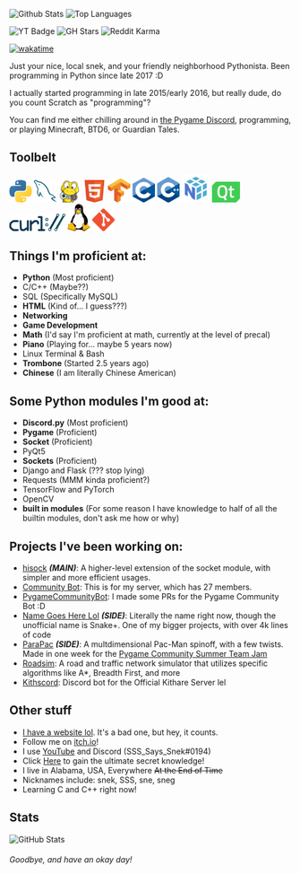 ![Github Stats](https://github-readme-stats.vercel.app/api?username=SSS-Says-Snek&show_icons=true&theme=merko)
![Top Languages](https://github-readme-stats.vercel.app/api/top-langs/?username=SSS-Says-Snek&show_icons=true&hide=css&theme=merko)

![YT Badge](https://img.shields.io/youtube/channel/subscribers/UCy0lVIEyazL73R-8NECWMfw?style=social)
![GH Stars](https://img.shields.io/github/stars/SSS-Says-Snek?affiliations=OWNER%2CCOLLABORATOR%2CORGANIZATION_MEMBER&style=social)
![Reddit Karma](https://img.shields.io/reddit/user-karma/combined/I_Am_Coding_Master?style=social)

[![wakatime](https://wakatime.com/badge/user/c74e8b33-36b7-4bd6-972d-3827b933c87b.svg)](https://wakatime.com/@c74e8b33-36b7-4bd6-972d-3827b933c87b)

Just your nice, local snek, and your friendly neighborhood Pythonista. Been programming in Python since late 2017 :D

I actually started programming in late 2015/early 2016, but really dude, do you count Scratch as "programming"?

You can find me either chilling around in [the Pygame Discord](https://discord.gg/ZuB2RySPRJ), programming, or playing Minecraft, BTD6, or Guardian Tales.


## Toolbelt
<img src="https://raw.githubusercontent.com/SSS-Says-Snek/SSS-Says-Snek.github.io/master/assets/pylogo.png" width=40></a>
<img src="https://raw.githubusercontent.com/SSS-Says-Snek/SSS-Says-Snek.github.io/master/assets/mysqllogo.png" width=40>
<img src="https://raw.githubusercontent.com/SSS-Says-Snek/SSS-Says-Snek.github.io/master/assets/pygamelogo.png" width=40>
<img src="https://raw.githubusercontent.com/SSS-Says-Snek/SSS-Says-Snek.github.io/master/assets/html5logo.png" width=40>
<img src="https://raw.githubusercontent.com/SSS-Says-Snek/SSS-Says-Snek.github.io/master/assets/tensorflowlogo.png" width=40>
<img src="https://raw.githubusercontent.com/SSS-Says-Snek/SSS-Says-Snek.github.io/master/assets/clogo.png" width=40>
<img src="https://raw.githubusercontent.com/SSS-Says-Snek/SSS-Says-Snek.github.io/master/assets/cpplogo.png" width=40>
<img src="https://raw.githubusercontent.com/SSS-Says-Snek/SSS-Says-Snek.github.io/master/assets/nplogo.png" width=50>
<img src="https://raw.githubusercontent.com/SSS-Says-Snek/SSS-Says-Snek.github.io/master/assets/qtlogo.png" width=50>
<img src="https://raw.githubusercontent.com/SSS-Says-Snek/SSS-Says-Snek.github.io/master/assets/curllogo.png" width=100>
<img src="https://raw.githubusercontent.com/SSS-Says-Snek/SSS-Says-Snek.github.io/master/assets/linuxlogo.png" width=40>
<img src="https://raw.githubusercontent.com/SSS-Says-Snek/SSS-Says-Snek.github.io/master/assets/gitlogo.png" width=40>



## Things I'm proficient at:
- **Python** (Most proficient)
- C/C++ (Maybe??)
- SQL (Specifically MySQL)
- **HTML** (Kind of... I guess???)
- **Networking**
- **Game Development**
- **Math** (I'd say I'm proficient at math, currently at the level of precal)
- **Piano** (Playing for... maybe 5 years now)
- Linux Terminal & Bash
- **Trombone** (Started 2.5 years ago)
- **Chinese** (I am literally Chinese American)

## Some Python modules I'm good at:
- **Discord.py** (Most proficient)
- **Pygame** (Proficient)
- **Socket** (Proficient)
- PyQt5
- **Sockets** (Proficient)
- Django and Flask (??? stop lying)
- Requests (MMM kinda proficient?)
- TensorFlow and PyTorch
- OpenCV
- **built in modules** (For some reason I have knowledge to half of all the builtin modules, don't ask me how or why)

## Projects I've been working on:
- [hisock](https://github.com/SSS-Says-Snek/hisock) ***(MAIN)***: A higher-level extension of the socket module, with simpler and more efficient usages.
- [Community Bot](https://github.com/SSS-Says-Snek/community_bot): This is for my server, which has 27 members.
- [PygameCommunityBot](https://github.com/SSS-Says-Snek/PygameCommunityBot): I made some PRs for the Pygame Community Bot :D
- [Name Goes Here Lol](https://github.com/SSS-Says-Snek/name_goes_here_lol) ***(SIDE)***: Literally the name right now, though the unofficial name is Snake+. One of my bigger projects, with over 4k lines of code
- [ParaPac](https://github.com/Nekkl/ParaPac) ***(SIDE)***: A multdimensional Pac-Man spinoff, with a few twists. Made in one week for the [Pygame Community Summer Team Jam](https://itch.io/jam/pygame-community-summer-team-jam)
- [Roadsim](https://github.com/SSS-Says-Snek/roadsim): A road and traffic network simulator that utilizes specific algorithms like A*, Breadth First, and more
- [Kithscord](https://github.com/SSS-Says-Snek/Kithscord): Discord bot for the Official Kithare Server lel

## Other stuff
- [I have a website lol](https://sss-says-snek.github.io). It's a bad one, but hey, it counts.
- Follow me on [itch.io](https://sss-says-snek.itch.io)!
- I use [YouTube](https://www.youtube.com/channel/UCy0lVIEyazL73R-8NECWMfw) and Discord (SSS_Says_Snek#0194)
- Click [Here](https://sss-says-snek.github.io/secret) to gain the ultimate secret knowledge!
- I live in Alabama, USA, Everywhere ~~At the End of Time~~
- Nicknames include: snek, SSS, sne, sneg
- Learning C and C++ right now!

## Stats

![GitHub Stats](https://metrics.lecoq.io/SSS-Says-Snek?template=classic&achievements=1&notable=1&isocalendar=1&lines=1&languages=1&isocalendar.duration=full-year&languages.limit=8&languages.sections=most-used&languages.colors=github&languages.threshold=0%25&languages.indepth=false&languages.categories=markup%2C%20programming&languages.recent.categories=markup%2C%20programming&languages.recent.load=300&languages.recent.days=14&achievements.threshold=C&achievements.secrets=true&achievements.display=detailed&achievements.limit=0&notable.repositories=false&config.timezone=America%2FChicago)
###### Goodbye, and have an okay day!
